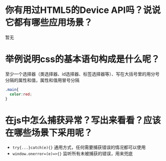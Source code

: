 # 你有用过HTML5的Device API吗？说说它都有哪些应用场景？

暂无

# 举例说明css的基本语句构成是什么呢？

至少一个选择器（类选择器、id选择器、标签选择器等）、写在大括号里的用分号分隔的属性和值，属性和值用冒号分隔

```css
.main{
  color:red;
}
```

# 在js中怎么捕获异常？写出来看看？应该在哪些场景下采用呢？

- `try{...}catch(e){}` 通用方式，任何需要捕获错误的情况都可以使用
- `window.onerror=(e)=>{}` 监听所有未被捕获的错误，用来兜底